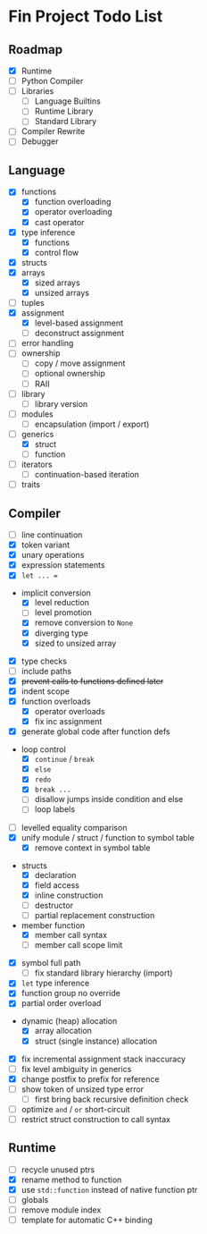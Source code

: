 # Fin Project Todo List

## Roadmap

- [x] Runtime
- [ ] Python Compiler
- [ ] Libraries
  - [ ] Language Builtins
  - [ ] Runtime Library
  - [ ] Standard Library
- [ ] Compiler Rewrite
- [ ] Debugger

## Language

- [x] functions
  - [x] function overloading
  - [x] operator overloading
  - [x] cast operator
- [x] type inference
  - [x] functions
  - [x] control flow
- [x] structs
- [x] arrays
  - [x] sized arrays
  - [x] unsized arrays
- [ ] tuples
- [x] assignment
  - [x] level-based assignment
  - [ ] deconstruct assignment
- [ ] error handling
- [ ] ownership
  - [ ] copy / move assignment
  - [ ] optional ownership
  - [ ] RAII
- [ ] library
  - [ ] library version
- [ ] modules
  - [ ] encapsulation (import / export)
- [ ] generics
  - [x] struct
  - [ ] function
- [ ] iterators
  - [ ] continuation-based iteration
- [ ] traits

## Compiler

- [ ] line continuation
- [x] token variant
- [x] unary operations
- [x] expression statements
- [x] `let ... =`
- implicit conversion
  - [x] level reduction
  - [ ] level promotion
  - [x] remove conversion to `None`
  - [x] diverging type
  - [x] sized to unsized array
- [x] type checks
- [ ] include paths
- [x] ~~prevent calls to functions defined later~~
- [x] indent scope
- [x] function overloads
  - [x] operator overloads
  - [x] fix inc assignment
- [x] generate global code after function defs
- loop control
  - [x] `continue` / `break`
  - [x] `else`
  - [x] `redo`
  - [x] `break ...`
  - [ ] disallow jumps inside condition and else
  - [ ] loop labels
- [ ] levelled equality comparison
- [x] unify module / struct / function to symbol table
  - [x] remove context in symbol table
- structs
  - [x] declaration
  - [x] field access
  - [x] inline construction
  - [ ] destructor
  - [ ] partial replacement construction
- member function
  - [x] member call syntax
  - [ ] member call scope limit
- [x] symbol full path
  - [ ] fix standard library hierarchy (import)
- [x] `let` type inference
- [x] function group no override
- [x] partial order overload
- dynamic (heap) allocation
  - [x] array allocation
  - [x] struct (single instance) allocation
- [x] fix incremental assignment stack inaccuracy
- [ ] fix level ambiguity in generics
- [x] change postfix to prefix for reference
- [ ] show token of unsized type error
  - [ ] first bring back recursive definition check
- [ ] optimize `and` / `or` short-circuit
- [ ] restrict struct construction to call syntax

## Runtime

- [ ] recycle unused ptrs
- [x] rename method to function
- [x] use `std::function` instead of native function ptr
- [ ] globals
- [ ] remove module index
- [ ] template for automatic C++ binding
